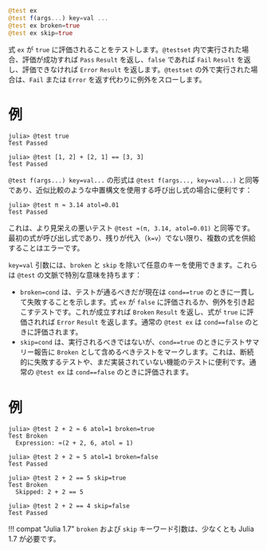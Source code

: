 ```julia
@test ex
@test f(args...) key=val ...
@test ex broken=true
@test ex skip=true
```

式 `ex` が `true` に評価されることをテストします。`@testset` 内で実行された場合、評価が成功すれば `Pass` `Result` を返し、`false` であれば `Fail` `Result` を返し、評価できなければ `Error` `Result` を返します。`@testset` の外で実行された場合は、`Fail` または `Error` を返す代わりに例外をスローします。

# 例

```jldoctest
julia> @test true
Test Passed

julia> @test [1, 2] + [2, 1] == [3, 3]
Test Passed
```

`@test f(args...) key=val...` の形式は `@test f(args..., key=val...)` と同等であり、近似比較のような中置構文を使用する呼び出し式の場合に便利です：

```jldoctest
julia> @test π ≈ 3.14 atol=0.01
Test Passed
```

これは、より見栄えの悪いテスト `@test ≈(π, 3.14, atol=0.01)` と同等です。最初の式が呼び出し式であり、残りが代入（`k=v`）でない限り、複数の式を供給することはエラーです。

`key=val` 引数には、`broken` と `skip` を除いて任意のキーを使用できます。これらは `@test` の文脈で特別な意味を持ちます：

  * `broken=cond` は、テストが通るべきだが現在は `cond==true` のときに一貫して失敗することを示します。式 `ex` が `false` に評価されるか、例外を引き起こすテストです。これが成立すれば `Broken` `Result` を返し、式が `true` に評価されれば `Error` `Result` を返します。通常の `@test ex` は `cond==false` のときに評価されます。
  * `skip=cond` は、実行されるべきではないが、`cond==true` のときにテストサマリー報告に `Broken` として含めるべきテストをマークします。これは、断続的に失敗するテストや、まだ実装されていない機能のテストに便利です。通常の `@test ex` は `cond==false` のときに評価されます。

# 例

```jldoctest
julia> @test 2 + 2 ≈ 6 atol=1 broken=true
Test Broken
  Expression: ≈(2 + 2, 6, atol = 1)

julia> @test 2 + 2 ≈ 5 atol=1 broken=false
Test Passed

julia> @test 2 + 2 == 5 skip=true
Test Broken
  Skipped: 2 + 2 == 5

julia> @test 2 + 2 == 4 skip=false
Test Passed
```

!!! compat "Julia 1.7"
    `broken` および `skip` キーワード引数は、少なくとも Julia 1.7 が必要です。

